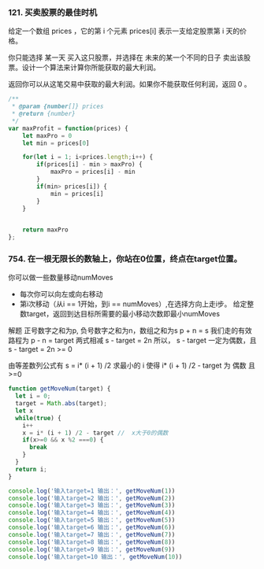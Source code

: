 ### 121. 买卖股票的最佳时机
给定一个数组 prices ，它的第 i 个元素 prices[i] 表示一支给定股票第 i 天的价格。

你只能选择 某一天 买入这只股票，并选择在 未来的某一个不同的日子 卖出该股票。设计一个算法来计算你所能获取的最大利润。

返回你可以从这笔交易中获取的最大利润。如果你不能获取任何利润，返回 0 。

```js
/**
 * @param {number[]} prices
 * @return {number}
 */
var maxProfit = function(prices) {
    let maxPro = 0
    let min = prices[0]

    for(let i = 1; i<prices.length;i++) {
        if(prices[i] - min > maxPro) {
            maxPro = prices[i] - min
        }
        if(min> prices[i]) {
            min = prices[i]
        }
    }

    
    return maxPro
};
```


### 754. 在一根无限长的数轴上，你站在0位置，终点在target位置。
你可以做一些数量移动numMoves
+ 每次你可以向左或向右移动
+ 第i次移动（从i == 1开始，到i == numMoves）,在选择方向上走i步。 给定整数target，返回到达目标所需要的最小移动次数即最小numMoves


解题
正号数字之和为p, 负号数字之和为n，数组之和为s
   p + n = s
我们走的有效路程为 p - n = target
两式相减 
    s - target = 2n
所以， s - target 一定为偶数，且  s - target = 2n >= 0

由等差数列公式有
     s = i* (i + 1) /2
求最小的 i 使得  i* (i + 1) /2 - target 为 偶数 且 >=0


```js 5
function getMoveNum(target) {
  let i = 0;
  target = Math.abs(target);
  let x
  while(true) {
    i++
    x = i* (i + 1) /2 - target //  x大于0的偶数
    if(x>=0 && x %2 ===0) {
      break
    }
  }
  return i;
}

console.log('输入target=1 输出：', getMoveNum(1))
console.log('输入target=2 输出：', getMoveNum(2))
console.log('输入target=3 输出：', getMoveNum(3))
console.log('输入target=4 输出：', getMoveNum(4))
console.log('输入target=5 输出：', getMoveNum(5))
console.log('输入target=6 输出：', getMoveNum(6))
console.log('输入target=7 输出：', getMoveNum(7))
console.log('输入target=8 输出：', getMoveNum(8))
console.log('输入target=9 输出：', getMoveNum(9))
console.log('输入target=10 输出：', getMoveNum(10))


```